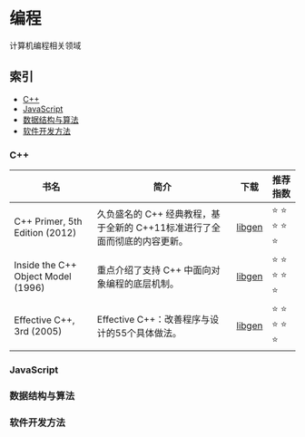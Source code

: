 # 编程

计算机编程相关领域

## 索引

* [C++](#C)
* [JavaScript](#JavaScript)
* [数据结构与算法](#数据结构与算法)
* [软件开发方法](#软件开发方法)


### C++

| 书名  | 简介 | 下载  | 推荐指数 |
| ------------- | ------------- | ------------- | ------------- |
| 	C++ Primer, 5th Edition (2012)  | 久负盛名的 C++ 经典教程，基于全新的 C++11标准进行了全面而彻底的内容更新。  | [libgen](http://libgen.rs/search.php?req=c%2B%2B+primer+5th&lg_topic=libgen&open=0&view=simple&res=25&phrase=1&column=def)  | :star: :star: :star: :star: :star:|
| 	Inside the C++ Object Model (1996)  | 重点介绍了支持 C++ 中面向对象编程的底层机制。  | [libgen](http://libgen.rs/search.php?req=inside+c%2B%2B+object+model&open=0&res=25&view=simple&phrase=1&column=def)  | :star: :star: :star: :star: :star:|
| 	Effective C++, 3rd (2005)  | Effective C++：改善程序与设计的55个具体做法。  | [libgen](http://libgen.rs/search.php?req=%09Effective+C%2B%2B+Third+Edition+55+Specific+Ways+to+Improve+Your+Programs+and+scott&open=0&res=25&view=simple&phrase=1&column=def)  | :star: :star: :star: :star: :star:|



### JavaScript

### 数据结构与算法

### 软件开发方法